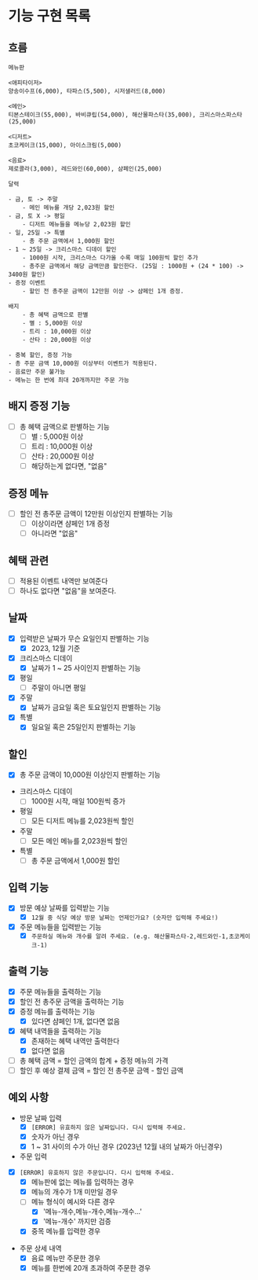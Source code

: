 # 기능 구현 목록

## 흐름

```
메뉴판

<애피타이저>
양송이수프(6,000), 타파스(5,500), 시저샐러드(8,000)

<메인>
티본스테이크(55,000), 바비큐립(54,000), 해산물파스타(35,000), 크리스마스파스타(25,000)

<디저트>
초코케이크(15,000), 아이스크림(5,000)

<음료>
제로콜라(3,000), 레드와인(60,000), 샴페인(25,000)

달력

- 금, 토 -> 주말
    - 메인 메뉴를 개당 2,023원 할인
- 금, 토 X -> 평일
    - 디저트 메뉴들을 메뉴당 2,023원 할인
- 일, 25일 -> 특별
    - 총 주문 금액에서 1,000원 할인
- 1 ~ 25일 -> 크리스마스 디데이 할인
    - 1000원 시작, 크리스마스 다가올 수록 매일 100원씩 할인 추가
    - 총주문 금액에서 해당 금액만큼 할인한다. (25일 : 1000원 + (24 * 100) -> 3400원 할인)
- 증정 이벤트
    - 할인 전 총주문 금액이 12만원 이상 -> 샴페인 1개 증정.
    
배지 
    - 총 혜택 금액으로 판별
    - 별 : 5,000원 이상
    - 트리 : 10,000원 이상
    - 산타 : 20,000원 이상

- 중복 할인, 증정 가능
- 총 주문 금액 10,000원 이상부터 이벤트가 적용된다.
- 음료만 주문 불가능
- 메뉴는 한 번에 최대 20개까지만 주문 가능
```

## 배지 증정 기능

- [ ] 총 혜택 금액으로 판별하는 기능
    - [ ] 별 : 5,000원 이상
    - [ ] 트리 : 10,000원 이상
    - [ ] 산타 : 20,000원 이상
    - [ ] 해당하는게 없다면, "없음"

## 증정 메뉴

- [ ] 할인 전 총주문 금액이 12만원 이상인지 판별하는 기능
    - [ ] 이상이라면 샴페인 1개 증정
    - [ ] 아니라면 "없음"

## 혜택 관련

- [ ] 적용된 이벤트 내역만 보여준다
- [ ] 하나도 없다면 "없음"을 보여준다.

## 날짜

- [x] 입력받은 날짜가 무슨 요일인지 판별하는 기능
    - [x] 2023, 12월 기준
- [x] 크리스마스 디데이
    - [x] 날짜가 1 ~ 25 사이인지 판별하는 기능
- [x] 평일
    - [ ] 주말이 아니면 평일
- [x] 주말
    - [x] 날짜가 금요일 혹은 토요일인지 판별하는 기능
- [x] 특별
    - [x] 일요일 혹은 25일인지 판별하는 기능

## 할인

- [x] 총 주문 금액이 10,000원 이상인지 판별하는 기능
- 크리스마스 디데이
    - [ ] 1000원 시작, 매일 100원씩 증가
- 평일
    - [ ] 모든 디저트 메뉴를 2,023원씩 할인
- 주말
    - [ ] 모든 메인 메뉴를 2,023원씩 할인
- 특별
    - [ ] 총 주문 금액에서 1,000원 할인

## 입력 기능

- [x] 방문 예상 날짜를 입력받는 기능
    - [x] `12월 중 식당 예상 방문 날짜는 언제인가요? (숫자만 입력해 주세요!)`

- [x] 주문 메뉴들을 입력받는 기능
    - [x] `주문하실 메뉴와 개수를 알려 주세요. (e.g. 해산물파스타-2,레드와인-1,초코케이크-1)`

## 출력 기능

- [x] 주문 메뉴들을 출력하는 기능
- [x] 할인 전 총주문 금액을 출력하는 기능
- [x] 증정 메뉴를 출력하는 기능
    - [x] 있다면 샴페인 1개, 없다면 없음
- [x] 혜택 내역들을 출력하는 기능
    - [x] 존재하는 혜택 내역만 출력한다
    - [x] 없다면 없음
- [ ] 총 혜택 금액 = 할인 금액의 합계 + 증정 메뉴의 가격
- [ ] 할인 후 예상 결제 금액 = 할인 전 총주문 금액 - 할인 금액

## 예외 사항

- 방문 날짜 입력
    - [x] `[ERROR] 유효하지 않은 날짜입니다. 다시 입력해 주세요.`
    - [x] 숫자가 아닌 경우
    - [x] 1 ~ 31 사이의 수가 아닌 경우 (2023년 12월 내의 날짜가 아닌경우)

- 주문 입력
- [x] `[ERROR] 유효하지 않은 주문입니다. 다시 입력해 주세요.`
    - [x] 메뉴판에 없는 메뉴를 입력하는 경우
    - [x] 메뉴의 개수가 1개 미만일 경우
    - [ ] 메뉴 형식이 예시와 다른 경우
        - [x] '메뉴-개수,메뉴-개수,메뉴-개수...'
        - [x] '메뉴-개수' 까지만 검증
    - [x] 중목 메뉴를 입력한 경우

- 주문 상세 내역
    - [x] 음료 메뉴만 주문한 경우
    - [x] 메뉴를 한번에 20개 초과하여 주문한 경우